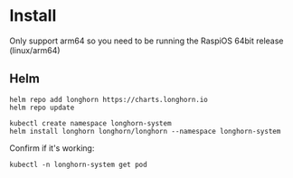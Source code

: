 # Install
Only support arm64 so you need to be running the RaspiOS 64bit release (linux/arm64)

## Helm
```
helm repo add longhorn https://charts.longhorn.io
helm repo update

kubectl create namespace longhorn-system
helm install longhorn longhorn/longhorn --namespace longhorn-system
```

Confirm if it's working:
```
kubectl -n longhorn-system get pod
```
